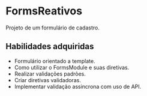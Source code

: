 # FormsReativos
Projeto de um formulário de cadastro.

## Habilidades adquiridas
* Formulário orientado a template.
* Como utilizar o FormsModule e suas diretivas.
* Realizar validações padrões.
* Criar diretivas validadoras.
* Implementar validação assincrona com uso de API.


